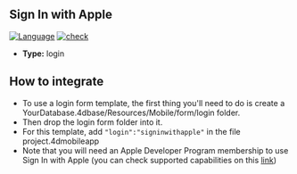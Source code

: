 ## Sign In with Apple

[![Language][swift-shield]][swift-url]
[![check][check-shield]][check-url]

* **Type:** login

## How to integrate

* To use a login form template, the first thing you'll need to do is create a YourDatabase.4dbase/Resources/Mobile/form/login folder.
* Then drop the login form folder into it.
* For this template, add `"login":"signinwithapple"` in the file project.4dmobileapp
* Note that you will need an Apple Developer Program membership to use Sign In with Apple (you can check supported capabilities on this [link](https://help.apple.com/developer-account/#/dev21218dfd6 "Apple Help"))

<!-- MARKDOWN LINKS & IMAGES -->
<!-- https://www.markdownguide.org/basic-syntax/#reference-style-links -->
[swift-shield]: http://img.shields.io/badge/language-swift-orange.svg?style=flat
[swift-url]: https://developer.apple.com/swift/
[check-shield]: https://github.com/4d-go-mobile/form-login-SignInWithApple/workflows/check/badge.svg
[check-url]: https://github.com/4d-go-mobile/login-SignInWithApple/actions?workflow=check
